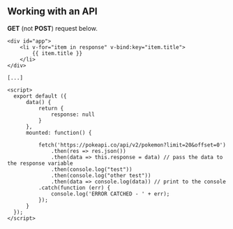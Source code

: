 ## Working with an API

**GET** (not **POST**) request below.

    <div id="app">
        <li v-for="item in response" v-bind:key="item.title">
            {{ item.title }}
        </li>
    </div>

    [...]
    
    <script>
      export default ({
          data() {
              return {
                  response: null
              }
          },
          mounted: function() {

              fetch('https://pokeapi.co/api/v2/pokemon?limit=20&offset=0')
                  .then(res => res.json())
                  .then(data => this.response = data) // pass the data to the response variable
                  .then(console.log("test"))
                  .then(console.log("other test"))
                  .then(data => console.log(data)) // print to the console
              .catch(function (err) {
                  console.log('ERROR CATCHED - ' + err);
              });
          }
      });
    </script>